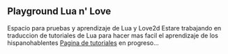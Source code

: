 ## Playground Lua n' Love

Espacio para pruebas y aprendizaje de Lua y Love2d
Estare trabajando en traduccion de tutoriales de Lua para hacer mas facil el aprendizaje de los hispanohablentes
[Pagina de tutoriales](https://taarkenobi.github.io/PlaygroundLuanLove/) en progreso...
